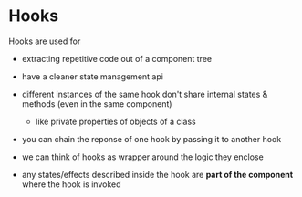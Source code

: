# Hooks
Hooks are used for
- extracting repetitive code out of a component tree
- have a cleaner state management api


- different instances of the same hook don't share internal states & methods (even in the same component)
  - like private properties of objects of a class

- you can chain the reponse of one hook by passing it to another hook

- we can think of hooks as wrapper around the logic they enclose
- any states/effects described inside the hook are **part of the component** where the hook is invoked